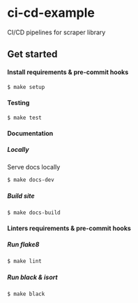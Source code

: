 # ci-cd-example

CI/CD pipelines for scraper library


## Get started


#### Install requirements & pre-commit hooks

```bash
$ make setup
```

#### Testing
```bash
$ make test
```

#### Documentation

##### Locally

Serve docs locally

```bash
$ make docs-dev
```

##### Build site

```bash
$ make docs-build
```


#### Linters requirements & pre-commit hooks

##### Run flake8

```bash
$ make lint
```

##### Run black & isort

```bash
$ make black
```
